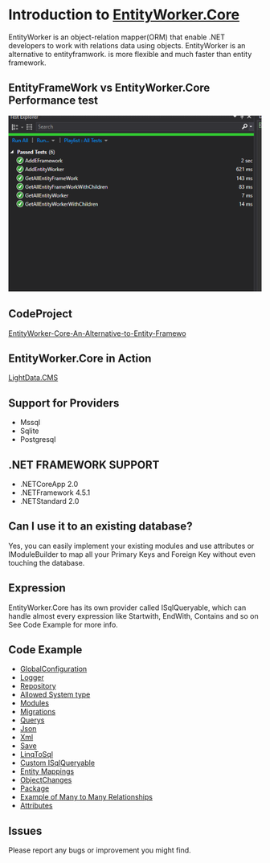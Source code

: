 # Introduction to [EntityWorker.Core](https://www.nuget.org/packages/EntityWorker.Core/)
EntityWorker is an object-relation mapper(ORM) that enable .NET developers to work with relations data using objects.
EntityWorker is an alternative to entityframwork. is more flexible and much faster than entity framework.
## EntityFrameWork vs EntityWorker.Core Performance test
![screenshot](https://github.com/AlenToma/EntityWorker.Core/blob/master/EF_VS_EW.PNG?raw=true)

## CodeProject
[EntityWorker-Core-An-Alternative-to-Entity-Framewo](https://www.codeproject.com/Tips/1222424/EntityWorker-Core-An-Alternative-to-Entity-Framewo)

## EntityWorker.Core in Action
[LightData.CMS](https://github.com/AlenToma/LightData.CMS)

## Support for Providers
* Mssql
* Sqlite
* Postgresql
## .NET FRAMEWORK SUPPORT 
* .NETCoreApp 2.0
* .NETFramework 4.5.1
* .NETStandard 2.0
## Can I use it to an existing database?
Yes, you can easily implement your existing modules and use attributes or IModuleBuilder to map all your Primary Keys and Foreign Key without even touching the database.
## Expression
EntityWorker.Core has its own provider called ISqlQueryable, which can handle almost every expression like Startwith,
EndWith, Contains and so on
See Code Example for more info.

## Code Example

* [GlobalConfiguration](https://github.com/AlenToma/EntityWorker.Core/blob/master/Documentation/GlobalConfiguration.md)
* [Logger](https://github.com/AlenToma/EntityWorker.Core/blob/master/Documentation/logger.md)
* [Repository](https://github.com/AlenToma/EntityWorker.Core/blob/master/Documentation/Repository.md)
* [Allowed System type](https://github.com/AlenToma/EntityWorker.Core/blob/master/Documentation/System.Type.md)
* [Modules](https://github.com/AlenToma/EntityWorker.Core/blob/master/Documentation/modules.md)
* [Migrations](https://github.com/AlenToma/EntityWorker.Core/blob/master/Documentation/Migration.md)
* [Querys](https://github.com/AlenToma/EntityWorker.Core/blob/master/Documentation/Query.md)
* [Json](https://github.com/AlenToma/EntityWorker.Core/blob/master/Documentation/Json.md)
* [Xml](https://github.com/AlenToma/EntityWorker.Core/blob/master/Documentation/Xml.md)
* [Save](https://github.com/AlenToma/EntityWorker.Core/blob/master/Documentation/Save.md)
* [LinqToSql](https://github.com/AlenToma/EntityWorker.Core/blob/master/Documentation/LinqToSql.md)
* [Custom ISqlQueryable](https://github.com/AlenToma/EntityWorker.Core/blob/master/Documentation/CustomQueries.md)
* [Entity Mappings](https://github.com/AlenToma/EntityWorker.Core/blob/master/Documentation/EntityMappings.md)
* [ObjectChanges](https://github.com/AlenToma/EntityWorker.Core/blob/master/Documentation/ObjectChanges.md)
* [Package](https://github.com/AlenToma/EntityWorker.Core/blob/master/Documentation/Package.md)
* [Example of Many to Many Relationships](https://github.com/AlenToma/EntityWorker.Core/blob/master/Documentation/Many%20to%20Many%20Relationships.md)
* [Attributes](https://github.com/AlenToma/EntityWorker.Core/blob/master/Documentation/Attributes.md)
## Issues
Please report any bugs or improvement you might find.
